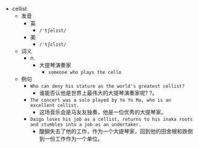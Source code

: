 - cellist
  - 发音
    - 英
      - `/'tʃelɪst/`
    - 美
      - `/'tʃɛlɪst/`
  - 词义
    - n.
      - 大提琴演奏家
        - `someone who plays the cello`
  - 例句
    - `Who can deny his stature as the world's greatest cellist?`
      - 谁能否认他是世界上最伟大的大提琴演奏家呢? ?。
    - `The concert was a solo played by Yo Yo Ma, who is an excellent cellist.`
      - 这场音乐会是马友友独奏，他是一位优秀的大提琴家。
    - `Daigo loses his job as a cellist, returns to his inaka roots and stumbles into a job as an undertaker.`
      - 醍醐失去了他的工作，作为一个大提琴家，回到他的田舍根和跌倒到一份工作作为一个单位。

